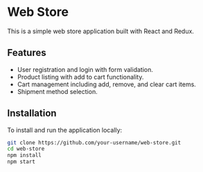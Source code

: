 # Web Store

This is a simple web store application built with React and Redux.

## Features

- User registration and login with form validation.
- Product listing with add to cart functionality.
- Cart management including add, remove, and clear cart items.
- Shipment method selection.

## Installation

To install and run the application locally:

```bash
git clone https://github.com/your-username/web-store.git
cd web-store
npm install
npm start
```
